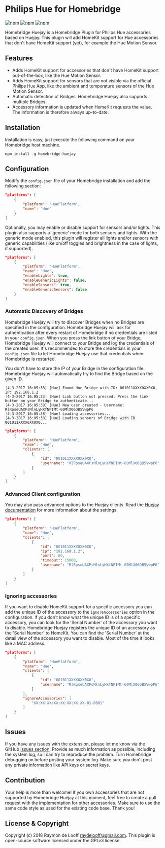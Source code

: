 # Philips Hue for Homebridge

[![npm](https://img.shields.io/npm/v/homebridge-huejay.svg)](https://www.npmjs.com/package/homebridge-huejay)
[![npm](https://img.shields.io/david/raymondelooff/homebridge-huejay.svg)](https://david-dm.org/raymondelooff/homebridge-huejay)
[![npm](https://img.shields.io/npm/dt/homebridge-huejay.svg)](https://www.npmjs.com/package/homebridge-huejay)

Homebridge Huejay is a Homebridge Plugin for Philips Hue accessories based on Huejay. This plugin will add HomeKit support for Hue accessories that don't have HomeKit support (yet), for example the Hue Motion Sensor.

## Features
- Adds HomeKit support for accessories that don't have HomeKit support out-of-the-box, like the Hue Motion Sensor.
- Adds HomeKit support for sensors that are not visible via the official Philips Hue App, like the ambient and temperature sensors of the Hue Motion Sensor.
- Automatic detection of Bridges. Homebridge Huejay also supports multiple Bridges.
- Accessory information is updated when HomeKit requests the value. The information is therefore always up-to-date.

## Installation
Installation is easy, just execute the following command on your Homebridge host machine.

```
npm install -g homebridge-huejay
```

## Configuration
Modify the `config.json` file of your Homebridge installation and add the following section:

```json
"platforms": [
    {
        "platform": "HuePlatform",
        "name": "Hue"
    }
]
```

Optionally, you may enable or disable support for sensors and/or lights. This plugin also supports a 'generic' mode for both sensors and lights. With the generic mode enabled, this plugin will register all lights and/or sensors with generic capabilities (like on/off toggles and brightness in the case of lights, if supported).

```json
"platforms": [
    {
        "platform": "HuePlatform",
        "name": "Hue",
        "enableLights": true,
        "enableGenericLights": false,
        "enableSensors": true,
        "enableGenericSensors": false
    }
]
```

### Automatic Discovery of Bridges
Homebridge Huejay will try to discover Bridges when no Bridges are specified in the configuration. Homebridge Huejay will ask for authentication after every restart of Homebridge if no credentials are listed in your `config.json`. When you press the link button of your Bridge, Homebridge Huejay will connect to your Bridge and log the credentials of the created user. It's recommended to store the credentials in your `config.json` file to let Homebridge Huejay use that credentials when Homebridge is restarted.

You don't have to store the IP of your Bridge in the configuration file. Homebridge Huejay will automatically try to find the Bridge based on the given ID.

```
[4-3-2017 16:05:33] [Hue] Found Hue Bridge with ID: 001011XXXX0XX0X0, IP: 192.168.1.2
[4-3-2017 16:05:33] [Hue] Link button not pressed. Press the link button on your Bridge to authenticate...
[4-3-2017 16:05:38] [Hue] New user created - Username: RlRpseUAXPsMlnLyHXfNPIMt-60MlX06QB5VwpP6
[4-3-2017 16:05:38] [Hue] Loading accessories...
[4-3-2017 16:05:38] [Hue] Loading sensors of Bridge with ID 001011XXXX0XX0X0...
```


```json
"platforms": [
    {
        "platform": "HuePlatform",
        "name": "Hue",
        "clients": [
            {
                "id": "001011XXXX0XX0X0",
                "username": "RlRpseUAXPsMlnLyHXfNPIMt-60MlX06QB5VwpP6"
            }
        ]
    }
]
```

### Advanced Client configuration
You may also pass advanced options to the Huejay clients. Read the [Huejay documentation](https://github.com/sqmk/huejay#client-usage) for more information about the settings.


```json
"platforms": [
    {
        "platform": "HuePlatform",
        "name": "Hue",
        "clients": [
            {
                "id": "001011XXXX0XX0X0",
                "ip": "192.168.1.2",
                "port": 80,
                "timeout": 15000,
                "username": "RlRpseUAXPsMlnLyHXfNPIMt-60MlX06QB5VwpP6"
            }
        ]
    }
]
```

### Ignoring accessories
If you want to disable HomeKit support for a specific accessory you can add the unique ID of the accessory to the `ignoreAccessories` option in the configuration. If you don't know what the unique ID is of a specific accessory, you can look for the 'Serial Number' of the accessory you want to disable. Homebridge Huejay registers the unique ID of an accessory as the 'Serial Number' to HomeKit. You can find the 'Serial Number' at the detail view of the accessory you want to disable. Most of the time it looks like a MAC address.

```json
"platforms": [
    {
        "platform": "HuePlatform",
        "name": "Hue",
        "clients": [
            {
                "id": "001011XXXX0XX0X0",
                "username": "RlRpseUAXPsMlnLyHXfNPIMt-60MlX06QB5VwpP6"
            }
        ],
        "ignoreAccessories": [
            "XX:XX:XX:XX:XX:XX:XX:XX-01-0001"
        ]
    }
]
```

## Issues
If you have any issues with the extension, please let me know via the GitHub [issues section](https://github.com/raymondelooff/homebridge-huejay/issues). Provide as much information as possible, including the system log, so I can try to reproduce the problem. Turn Homebridge debugging on before posting your system log. Make sure you don't post any private information like API keys or secret keys.

## Contribution
Your help is more than welcome! If you own accessories that are not supported by Homebridge Huejay at this moment, feel free to create a pull request with the implementation for other accessories. Make sure to use the same code style as used for the existing code base. Thank you!

## License & Copyright
Copyright (c) 2018 Raymon de Looff <raydelooff@gmail.com>.
This plugin is open-source software licensed under the GPLv3 license.
